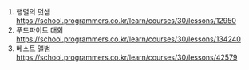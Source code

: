 1. 행렬의 덧셈
   https://school.programmers.co.kr/learn/courses/30/lessons/12950
2. 푸드파이트 대회
   https://school.programmers.co.kr/learn/courses/30/lessons/134240
3. 베스트 앨범
   https://school.programmers.co.kr/learn/courses/30/lessons/42579
